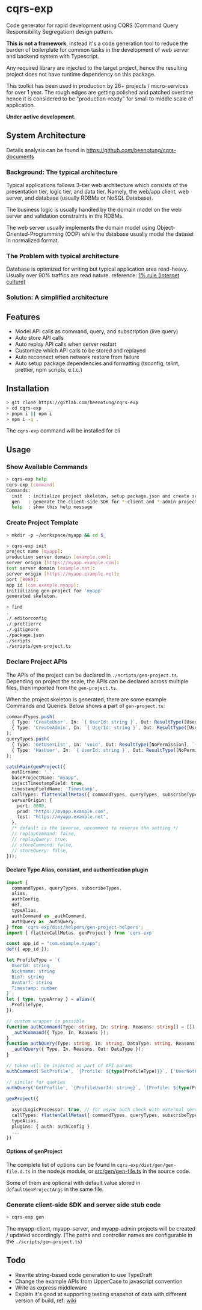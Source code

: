 # cqrs-exp

Code generator for rapid development using CQRS (Command Query Responsibility Segregation) design pattern.

**This is not a framework**, instead it's a code generation tool to reduce the burden of boilerplate for common tasks in the development of web server and backend system with Typescript.

Any required library are injected to the target project, hence the resulting project does not have runtime dependency on this package.

This toolkit has been used in production by 26+ projects / micro-services for over 1 year.
The rough edges are getting polished and patched overtime hence it is considered to be "production-ready" for small to middle scale of application.

__Under active development.__

## System Architecture

Details analysis can be found in https://github.com/beenotung/cqrs-documents

### Background: The typical architecture
Typical applications follows 3-tier web architecture
which consists of the presentation tier, logic tier, and data tier.
Namely, the web/app client, web server, and database (usually RDBMs or NoSQL Database).

The business logic is usually handled by the domain model on the web server and validation constraints in the RDBMs.

The web server usually implements the domain model using Object-Oriented-Programming (OOP)
while the database usually model the dataset in normalized format.

### The Problem with typical architecture

Database is optimized for writing
but typical application area read-heavy.
Usually over 90% traffics are read nature.
reference: [1% rule (Internet culture)](https://en.wikipedia.org/wiki/1%25_rule_(Internet_culture))

### Solution: A simplified architecture

## Features
- Model API calls as command, query, and subscription (live query)
- Auto store API calls
- Auto replay API calls when server restart
- Customize which API calls to be stored and replayed
- Auto reconnect when network restore from failure
- Auto setup package dependencies and formatting (tsconfig, tslint, prettier, npm scripts, e.t.c.)

## Installation
```bash
> git clone https://gitlab.com/beenotung/cqrs-exp
> cd cqrs-exp
> pnpm i || npm i
> npm i -g .
```
The `cqrs-exp` command will be installed for cli

## Usage

### Show Available Commands
```bash
> cqrs-exp help
cqrs-exp [command]
Commands:
  init  : initialize project skeleton, setup package.json and create scripts/gen-project.ts with default settings
  gen   : generate the client-side SDK for *-client and *-admin project, and stub code for *-server project
  help  : show this help message
```

### Create Project Template
```bash
> mkdir -p ~/workspace/myapp && cd $_

> cqrs-exp init
project name [myapp]:
production server domain [example.com]:
server origin [https://myapp.example.com]:
test server domain [example.net]:
server origin [https://myapp.example.net]:
port [8080]:
app id [com.example.myapp]:
initializing gen-project for 'myapp'
generated skeleton.

> find
.
./.editorconfig
./.prettierrc
./.gitignore
./package.json
./scripts
./scripts/gen-project.ts
```

### Declare Project APIs
The APIs of the project can be declared in `./scripts/gen-project.ts`.
Depending on project the scale, the APIs can be declared across multiple files, then imported from the `gen-project.ts`.

When the project skeleton is generated, there are some example Commands and Queries.
Below shows a part of `gen-project.ts`:
```typescript
commandTypes.push(
  { Type: 'CreateUser', In: `{ UserId: string }`, Out: ResultType([UserNotFound]) },
  { Type: 'CreateAdmin', In: `{ UserId: string }`, Out: ResultType([UserNotFound]), Admin },
);
queryTypes.push(
  { Type: 'GetUserList', In: 'void', Out: ResultType([NoPermission], `{ Users: ${ArrayType(`{ UserId: string }`)} }`) },
  { Type: 'HasUser', In: `{ UserId: string }`, Out: ResultType([NoPermission], `{ HasUser: boolean }`), Admin },
);

catchMain(genProject({
  outDirname: '.',
  baseProjectName: "myapp",
  injectTimestampField: true,
  timestampFieldName: 'Timestamp',
  callTypes: flattenCallMetas({ commandTypes, queryTypes, subscribeTypes }),
  serverOrigin: {
    port: 8080,
    prod: "https://myapp.example.com",
    test: "https://myapp.example.net",
  },
  /* default is the inverse, uncomment to reverse the setting */
  // replayCommand: false,
  // replayQuery: true,
  // storeCommand: false,
  // storeQuery: false,
}));
```

#### Declare Type Alias, constant, and authentication plugin
```typescript
import {
  commandTypes, queryTypes, subscribeTypes,
  alias,
  authConfig,
  def,
  typeAlias,
  authCommand as _authCommand,
  authQuery as _authQuery,
} from 'cqrs-exp/dist/helpers/gen-project-helpers';
import { flattenCallMetas, genProject } from 'cqrs-exp'

const app_id = "com.example.myapp";
def({ app_id });

let ProfileType = `{
  UserId: string
  Nickname: string
  Bio?: string
  Avatar?: string
  Timestamp: number
}`;
let { type, typeArray } = alias({
  ProfileType,
});

// custom wrapper is possible
function authCommand(Type: string, In: string, Reasons: string[] = []) {
  _authCommand({ Type, In, Reasons });
}
function authQuery(Type: string, In: string, DataType: string, Reasons: string[] = []) {
  _authQuery({ Type, In, Reasons, Out: DataType });
}

// token will be injected as part of API params
authCommand('SetProfile', `{Profile: ${type(ProfileType)}}`, ['UserNotFound']);

// similar for queries
authQuery('GetProfile', `{ProfileUserId: string}`, `{Profile: ${type(ProfileType)}}`, [QuotaExcess, UserNotFound]);

genProject({
  ...
  asyncLogicProcessor: true, // for async auth check with external service / database
  callTypes: flattenCallMetas({ commandTypes, queryTypes, subscribeTypes }),
  typeAlias,
  plugins: { auth: authConfig },
  ...
})
```

#### Options of genProject
The complete list of options can be found in `cqrs-exp/dist/gen/gen-file.d.ts` in the node.js module, or [src/gen/gen-file.ts](src/gen/gen-file.ts) in the source code.

Some of them are optional with default value stored in `defaultGenProjectArgs` in the same file.

### Generate client-side SDK and server side stub code
```bash
> cqrs-exp gen
```

The myapp-client, myapp-server, and myapp-admin projects will be created / updated accordingly.
(The paths and controller names are configurable in the `./scripts/gen-project.ts`)

## Todo
- Rewrite string-based code generation to use TypeDraft
- Change the example APIs from UpperCase to javascript convention
- Write as express middleware
- Explain it's good at supporting testing snapshot of data with different version of build,
  ref: [wiki](https://en.m.wikipedia.org/wiki/Software_release_life_cycle)
